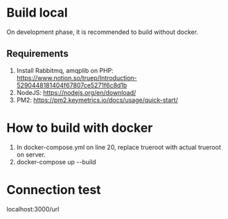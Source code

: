 # Build local
On development phase, it is recommended to build without docker.
## Requirements
1. Install Rabbitmq, amqplib on PHP: https://www.notion.so/truep/Introduction-5290448181404f67807ce5271f6c8d1b
2. NodeJS: https://nodejs.org/en/download/
3. PM2: https://pm2.keymetrics.io/docs/usage/quick-start/

# How to build with docker
1. In docker-compose.yml on line 20, replace trueroot with actual trueroot on server.
2. docker-compose up --build

# Connection test
localhost:3000/url
